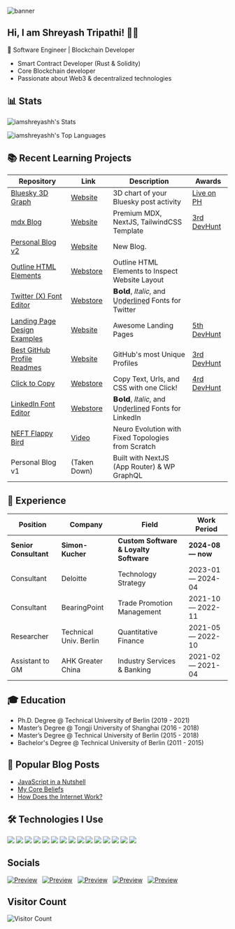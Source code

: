 ![banner](resources/banner2.gif)


## Hi, I am Shreyash Tripathi! 👨‍💻
🚀 Software Engineer | Blockchain Developer
- Smart Contract Developer (Rust & Solidity) 
- Core Blockchain developer
- Passionate about Web3 & decentralized technologies

## 📊 Stats

![iamshreyashh's Stats](https://github-readme-stats.vercel.app/api?username=iamshreyashh&theme=cobalt&show_icons=true&hide_border=false&count_private=true)

<!-- ![iamshreyashh's Streak](https://github-readme-streak-stats.herokuapp.com/?user=iamshreyashh&theme=vue-dark&hide_border=false) -->

![iamshreyashh's Top Languages](https://github-readme-stats.vercel.app/api/top-langs/?username=iamshreyashh&theme=cobalt&show_icons=true&hide_border=false&layout=compact)

## 📚 Recent Learning Projects
| Repository                                                                                | Link                                                                                                            | Description                                        | Awards |
| ----------------------------------------------------------------------------------------- | --------------------------------------------------------------------------------------------------------------- | -------------------------------------------------- | ------------------ |
| [Bluesky 3D Graph](https://bluesky-3d-graph.vercel.app/)                                             | [Website](https://bluesky-3d-graph.vercel.app/)                                                                   |  3D chart of your Bluesky post activity        | [Live on PH](https://bluesky-3d-graph.vercel.app/)                    |
| [mdx Blog](https://mdx-blog-amber.vercel.app/)                                            | [Website](https://mdx-blog-amber.vercel.app/)                                                                   |  Premium MDX, NextJS, TailwindCSS Template         | [3rd DevHunt](https://devhunt.org/tool/nextjs-mdx-blog)                    |
| [Personal Blog v2](https://maxrohowsky.com/)                                                 | [Website](https://maxrohowsky.com/)                                                                                |  New Blog.                                         |                    |
| [Outline HTML Elements](https://github.com/maxrohowsky/outline-html-elements)               | [Webstore](https://chrome.google.com/webstore/detail/ihlgleabnhekkankfpfoafkobncbfcfo)                          | Outline HTML Elements to Inspect Website Layout    |                    |
| [Twitter (X) Font Editor](https://github.com/maxrohowsky/twitter-font-editor)               | [Webstore](https://chromewebstore.google.com/detail/x-twitter-post-text-edito/dgcfmccdeggjhkpndikcanaobhkggffd) | 𝗕𝗼𝗹𝗱, 𝐼𝑡𝑎𝑙𝑖𝑐, and U̲n̲d̲e̲r̲l̲i̲n̲e̲d̲ Fonts for Twitter       |                    |
| [Landing Page Design Examples](https://github.com/maxrohowsky/landing-page-design-examples) | [Website](https://landing-page-design-examples.vercel.app/)                                                     | Awesome Landing Pages                              |  [5th DevHunt](https://devhunt.org/tool/landinghero)                 |
| [Best GitHub Profile Readmes](https://github.com/maxrohowsky/best-github-profile-readme)    | [Website](https://maxrohowsky.github.io/best-github-profile-readme/)                                              | GitHub's most Unique Profiles                      |  [3rd DevHunt](https://devhunt.org/tool/gitpro)   |
| [Click to Copy](https://github.com/maxrohowsky/click-to-copy)                               | [Webstore](https://chromewebstore.google.com/detail/click-to-copy/fonpjogfddpklefillfepifbcikebelh)             | Copy Text, Urls, and CSS with one Click!           |  [4rd DevHunt](https://devhunt.org/tool/click-to-copy) |
| [LinkedIn Font Editor](https://github.com/maxrohowsky/linkedin-font-editor)                 | [Webstore](https://chromewebstore.google.com/detail/linkedin-post-bold-italic/djkclikbnokagbeciclfpngfeclcokob) | 𝗕𝗼𝗹𝗱, 𝐼𝑡𝑎𝑙𝑖𝑐, and U̲n̲d̲e̲r̲l̲i̲n̲e̲d̲ Fonts for LinkedIn      |                    |
| [NEFT Flappy Bird](https://github.com/maxrohowsky/neft-flappy-bird)                         | [Video](https://www.youtube.com/watch?v=zsGvCwaaMOI)                                                            | Neuro Evolution with Fixed Topologies from Scratch |                    |
| Personal Blog v1                                                  | (Taken Down)                                                                             | Built with NextJS (App Router) & WP GraphQL        |                    |

## 👔 Experience
| Position               | Company                     | Field                         | Work Period       |
| ---------------------- | --------------------------- | ----------------------------- | ----------------- |
| **Senior Consultant**         | **Simon-Kucher**                | **Custom Software & Loyalty Software**       | **2024-08 — now** |
| Consultant         | Deloitte                | Technology Strategy       | 2023-01 — 2024-04 |
| Consultant             | BearingPoint                | Trade Promotion Management       | 2021-10 — 2022-11 |
| Researcher             | Technical Univ. Berlin      | Quantitative Finance          | 2021-05 — 2022-10 |
| Assistant to GM        | AHK Greater China           | Industry Services & Banking   | 2021-02 — 2021-04 |

## 🎓 Education
- Ph.D. Degree @ Technical University of Berlin (2019 - 2021) 
- Master’s Degree @ Tongji University of Shanghai (2016 - 2018)
- Master’s Degree @ Technical University of Berlin (2015 - 2018)
- Bachelor's Degree @ Technical University of Berlin (2011 - 2015)

## 📝 Popular Blog Posts 
- [JavaScript in a Nutshell](https://maxrohowsky.com/blog/javascript-in-a-nutshell)
- [My Core Beliefs](https://maxrohowsky.com/blog/my-core-beliefs)
- [How Does the Internet Work?](https://maxrohowsky.com/blog/how-the-internet-works)

## 🛠 Technologies I Use  
![](https://img.shields.io/badge/React-61DAFB?style=for-the-badge&logo=react&logoColor=white)
![](https://img.shields.io/badge/Node.js-86BE00?style=for-the-badge&logo=node.js&logoColor=white)
![](https://img.shields.io/badge/JavaScript-F7DF1E?style=for-the-badge&logo=javascript&logoColor=white)
![](https://img.shields.io/badge/Wordpress-21759B?style=for-the-badge&logo=wordpress&logoColor=white)
![](https://img.shields.io/badge/jQuery-0769AD?style=for-the-badge&logo=jquery&logoColor=white)
![](https://img.shields.io/badge/HTML5-E34F26?style=for-the-badge&logo=html5&logoColor=white)
![](https://img.shields.io/badge/CSS3-1572B6?style=for-the-badge&logo=css3&logoColor=white)
![](https://img.shields.io/badge/Markdown-F71A4A?style=for-the-badge&logo=markdown&logoColor=white)
![](https://img.shields.io/badge/Sass-CC6699?style=for-the-badge&logo=sass&logoColor=white)
![](https://img.shields.io/badge/MySQL-F79F17?style=for-the-badge&logo=mysql&logoColor=white)
![](https://img.shields.io/badge/npm-CB3837?style=for-the-badge&logo=npm&logoColor=white)
![](https://img.shields.io/badge/GraphQl-E10098?style=for-the-badge&logo=graphql&logoColor=white)
![](https://img.shields.io/badge/Python-FFD43B?style=for-the-badge&logo=python&logoColor=blue)
![](https://img.shields.io/badge/VS_Code-0078D4?style=for-the-badge&logo=visual%20studio%20code&logoColor=white)
![](https://img.shields.io/badge/Git-F05032?style=for-the-badge&logo=git&logoColor=white)

## Socials
[![Preview](/assets/twitter.png)](https://twitter.com/max_on_tech) &nbsp;
[![Preview](/assets/linkedin.png)](https://www.linkedin.com/in/maxrohowsky) &nbsp;
[![Preview](/assets/discord.png)](https://www.discord.gg/JERatQsfY8) &nbsp;
[![Preview](/assets/youtube.png)](https://www.youtube.com/@maxrohowsky) &nbsp;
[![Preview](/assets/website.png)](https://maxrohowsky.com) &nbsp;

## Visitor Count
![Visitor Count](https://profile-counter.glitch.me/iamshreyashh/count.svg)
